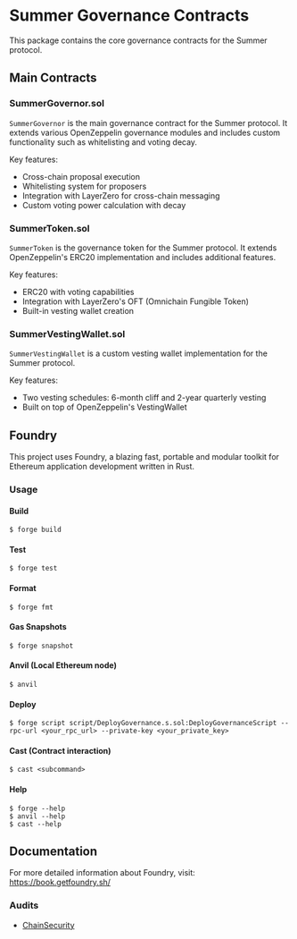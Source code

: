 # Summer Governance Contracts

This package contains the core governance contracts for the Summer protocol.

## Main Contracts

### SummerGovernor.sol

`SummerGovernor` is the main governance contract for the Summer protocol. It extends various OpenZeppelin governance modules and includes custom functionality such as whitelisting and voting decay.

Key features:
- Cross-chain proposal execution
- Whitelisting system for proposers
- Integration with LayerZero for cross-chain messaging
- Custom voting power calculation with decay

### SummerToken.sol

`SummerToken` is the governance token for the Summer protocol. It extends OpenZeppelin's ERC20 implementation and includes additional features.

Key features:
- ERC20 with voting capabilities
- Integration with LayerZero's OFT (Omnichain Fungible Token)
- Built-in vesting wallet creation

### SummerVestingWallet.sol

`SummerVestingWallet` is a custom vesting wallet implementation for the Summer protocol.

Key features:
- Two vesting schedules: 6-month cliff and 2-year quarterly vesting
- Built on top of OpenZeppelin's VestingWallet

## Foundry

This project uses Foundry, a blazing fast, portable and modular toolkit for Ethereum application development written in Rust.

### Usage

#### Build

```shell
$ forge build
```

#### Test

```shell
$ forge test
```

#### Format

```shell
$ forge fmt
```

#### Gas Snapshots

```shell
$ forge snapshot
```

#### Anvil (Local Ethereum node)

```shell
$ anvil
```

#### Deploy

```shell
$ forge script script/DeployGovernance.s.sol:DeployGovernanceScript --rpc-url <your_rpc_url> --private-key <your_private_key>
```

#### Cast (Contract interaction)

```shell
$ cast <subcommand>
```

#### Help

```shell
$ forge --help
$ anvil --help
$ cast --help
```

## Documentation

For more detailed information about Foundry, visit: https://book.getfoundry.sh/

### Audits

- [ChainSecurity](./audits/chainsecurity-audit.pdf)
